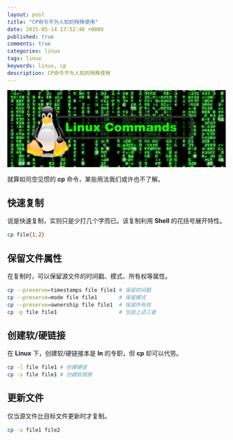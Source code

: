 ```yaml
---
layout: post
title: "CP命令不为人知的特殊使用"
date: 2015-05-14 17:52:46 +0800
published: true
comments: true
categories: linux
tags: linux
keywords: linux, cp
description: CP命令不为人知的特殊使用
---
```


![linux command](/images/blog/linux-command.jpg)

就算如司空见惯的 **cp** 命令，某些用法我们或许也不了解。

## 快速复制

说是快速复制，实则只是少打几个字而已。该复制利用 **Shell** 的花括号展开特性。

```sh
cp file{1,2}
```

## 保留文件属性

在复制时，可以保留源文件的时间戳、模式、所有权等属性。

```sh
cp --preserve=timestamps file file1 # 保留时间戳
cp --preserve=mode file file1       # 保留模式
cp --preserve=ownership file file1  # 保留所有权
cp -p file file1                    # 包括上述三者
```

## 创建软/硬链接

在 **Linux** 下，创建软/硬链接本是 **ln** 的专职，但 **cp** 却可以代劳。

```sh
cp -l file file1 # 创建硬链
cp -s file file1 # 创建软链接
```

## 更新文件

仅当源文件比目标文件更新时才复制。

```sh
cp -u file1 file2
```
